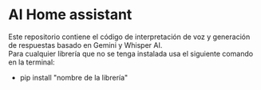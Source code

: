 # AI Home assistant
Este repositorio contiene el código de interpretación de voz y generación de respuestas basado en Gemini y Whisper AI.  
Para cualquier librería que no se tenga instalada usa el siguiente comando en la terminal:  
- pip install "nombre de la librería"
